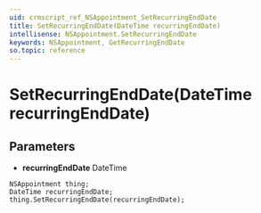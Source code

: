 ```yaml
---
uid: crmscript_ref_NSAppointment_SetRecurringEndDate
title: SetRecurringEndDate(DateTime recurringEndDate)
intellisense: NSAppointment.SetRecurringEndDate
keywords: NSAppointment, GetRecurringEndDate
so.topic: reference
---
```


# SetRecurringEndDate(DateTime recurringEndDate)

## Parameters

* **recurringEndDate** DateTime

```crmscript
NSAppointment thing;
DateTime recurringEndDate;
thing.SetRecurringEndDate(recurringEndDate);
```

